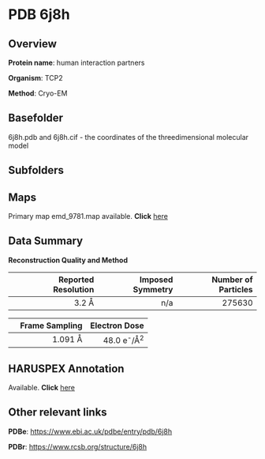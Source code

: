 # PDB 6j8h

## Overview

**Protein name**: human interaction partners

**Organism**: TCP2

**Method**: Cryo-EM

## Basefolder

6j8h.pdb and 6j8h.cif - the coordinates of the threedimensional molecular model

## Subfolders









## Maps

Primary map emd_9781.map available. **Click** [here](http://ftp.wwpdb.org/pub/emdb/structures/EMD-9781/map/) 

## Data Summary
**Reconstruction Quality and Method**

|   | Reported Resolution | Imposed Symmetry | Number of Particles |
|---|-------------:|----------------:|--------------:|
|   |3.2 Å|n/a|275630|

|   | Frame Sampling | Electron Dose |
|---|-------------:|----------------:|
|   |1.091 Å|48.0 e<sup>-</sup>/Å<sup>2</sup>|

## HARUSPEX Annotation

Available. **Click** [here](https://zenodo.org/record/3820209)

## Other relevant links 
**PDBe**:  https://www.ebi.ac.uk/pdbe/entry/pdb/6j8h
 
**PDBr**: https://www.rcsb.org/structure/6j8h 

